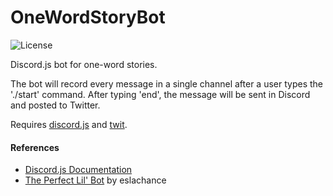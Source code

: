 # OneWordStoryBot
![License](https://img.shields.io/badge/License-GPLv3-blue.svg)

Discord.js bot for one-word stories.

The bot will record every message in a single channel after a user types the './start' command. After typing 'end', the message will be sent in Discord and posted to Twitter.

Requires [discord.js](https://www.npmjs.com/package/discord.js) and [twit](https://www.npmjs.com/package/twit).

  #### References
  * [Discord.js Documentation](https://discord.js.org/#/docs/main/stable/general/welcome)
  * [The Perfect Lil' Bot](https://gist.github.com/eslachance/3349734a98d30011bb202f47342601d3) by eslachance

